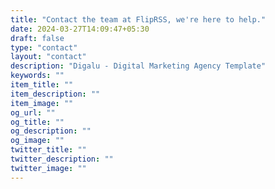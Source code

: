 ```yaml
---
title: "Contact the team at FlipRSS, we're here to help."
date: 2024-03-27T14:09:47+05:30
draft: false
type: "contact"
layout: "contact"
description: "Digalu - Digital Marketing Agency Template"
keywords: ""
item_title: ""
item_description: ""
item_image: ""
og_url: ""
og_title: ""
og_description: ""
og_image: ""
twitter_title: ""
twitter_description: ""
twitter_image: ""
---
```

